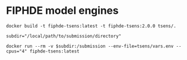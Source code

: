 #  FIPHDE model engines

```
docker build -t fiphde-tsens:latest -t fiphde-tsens:2.0.0 tsens/.
```

```
subdir="/local/path/to/submission/directory"

docker run --rm -v $subdir:/submission --env-file=tsens/vars.env --cpus="4" fiphde-tsens:latest
```
